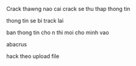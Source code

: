 Crack
thawng nao cai crack se thu thap thong tin

thong tin se bi track lai

ban thong tin cho n thi moi cho minh vao

abacrus

hack theo upload file